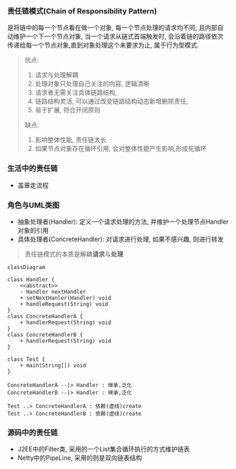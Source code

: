 ### 责任链模式(Chain of Responsibility Pattern)

是将链中的每一个节点看在做一个对象, 每一个节点处理的请求均不同, 且内部自动维护一个下一个节点对象, 当一个请求从链式首端触发时, 会沿着链的路径依次传递给每一个节点对象,直到对象处理这个未要求为止, 属于行为型模式.

> 优点:
>
> 	1. 请求与处理解耦
>  	2. 处理对象只处理自己关注的内容, 逻辑清晰
>  	3. 请求者无需关注具体链路结构,
>  	4. 链路结构灵活, 可以通过改变链路结构动态新增删除责任,
>  	5. 易于扩展, 符合开闭原则
>
> 缺点:
>
> 	1. 影响整体性能, 责任链太长
>  	2. 如果节点对象存在循环引用, 会对整体性能产生影响,形成死循环

### 生活中的责任链

* 盖章走流程

### 角色与UML类图

* 抽象处理者(Handler): 定义一个请求处理的方法, 并维护一个处理节点Handler对象的引用
* 具体处理者(ConcreteHandler): 对请求进行处理, 如果不感兴趣, 则进行转发

> 责任链模式的本质是解耦**请求**与**处理**

``` mermaid
classDiagram

class Handler {
	<<abstract>>
	- Handler nextHandler
	+ setNextHanler(Handler) void
	+ handleRequest(String) void
}
class ConcreteHandlerA {
	+ handlerRequest(String) void
}
class ConcreteHandlerB {
	+ handlerRequest(String) void
}

class Test {
	+ main(String[]) void
}

ConcreteHandlerA --|> Handler : 继承,泛化
ConcreteHandlerB --|> Handler : 继承,泛化

Test ..> ConcreteHandlerA : 依赖(虚线)create
Test ..> ConcreteHandlerB : 依赖(虚线)create
```

### 源码中的责任链

* J2EE中的Filter类, 采用的一个List集合循环执行的方式维护链表
* Netty中的PipeLine, 采用的则是双向链表结构

